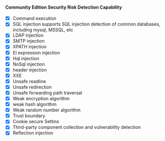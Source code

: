 #### Community Edition Security Risk Detection Capability
- [x] Command execution
- [x] SQL injection supports SQL injection detection of common databases, including mysql, MSSQL, etc
- [x] LDAP injection 
- [x] SMTP injection 
- [x] XPATH injection 
- [x] El expression injection
- [x] Hql injection
- [x] NoSql injection
- [x] header injection
- [x] XXE
- [x] Unsafe readline
- [x] Unsafe redirection
- [x] Unsafe forwarding path traversal
- [x] Weak encryption algorithm
- [x] weak hash algorithm
- [x] Weak random number algorithm
- [x] Trust boundary
- [x] Cookie secure Settins
- [x] Third-party component collection and vulnerability detection
- [x] Reflection injection